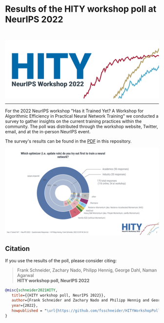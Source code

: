# Results of the HITY workshop poll at NeurIPS 2022

<!-- PROJECT LOGO -->
<br />
<p align="center">
<a href="#"><img src="HITYLogo.png" alt="Logo"/></a>

---

For the 2022 NeurIPS workshop "Has it Trained Yet? A Workshop for Algorithmic Efficiency in Practical Neural Network Training" we conducted a survey to gather insights on the current training practices within the community. The poll was distributed through the workshop website, Twitter, email, and at the in-person NeurIPS event.

The survey's results can be found in the [PDF](PollResults.pdf) in this repository.

![The first page of the poll results](PollResults.png)

<!-- Citation -->
## Citation

If you use the results of the poll, please consider citing:

> Frank Schneider, Zachary Nado, Philipp Hennig, George Dahl, Naman Agarwal<br/>
> **HITY workshop poll, NeurIPS 2022**<br/>

```bibtex
@misc{schneider2021HITY,
   title={{HITY workshop poll, NeurIPS 2022}},
   author={Frank Schneider and Zachary Nado and Philipp Hennig and George Dahl and Naman Agarwal},
   year={2022},
   howpublished = "\url{https://github.com/fsschneider/HITYWorkshopPoll}",
}
```
